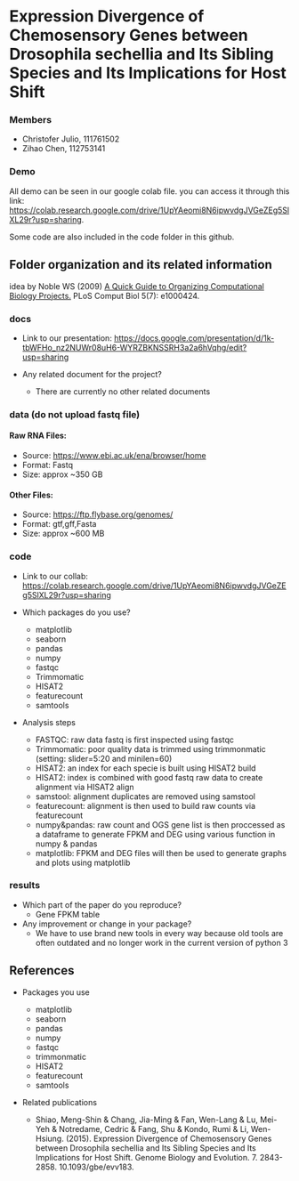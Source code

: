 # Expression Divergence of Chemosensory Genes between Drosophila sechellia and Its Sibling Species and Its Implications for Host Shift
### Members
* Christofer Julio, 111761502
* Zihao Chen, 112753141


### Demo 
All demo can be seen in our google colab file. you can access it through this link: https://colab.research.google.com/drive/1UpYAeomi8N6ipwvdgJVGeZEg5SlXL29r?usp=sharing. 

Some code are also included in the code folder in this github.

## Folder organization and its related information
idea by Noble WS (2009) [A Quick Guide to Organizing Computational Biology Projects.](https://journals.plos.org/ploscompbiol/article?id=10.1371/journal.pcbi.1000424) PLoS Comput Biol 5(7): e1000424.

### docs
* Link to our presentation: https://docs.google.com/presentation/d/1k-tbWFHo_nz2NUWr08uH6-WYRZBKNSSRH3a2a6hVqhg/edit?usp=sharing

* Any related document for the project?
  * There are currently no other related documents

### data (do not upload fastq file)
#### Raw RNA Files:
* Source: https://www.ebi.ac.uk/ena/browser/home
* Format: Fastq
* Size: approx ~350 GB

#### Other Files:
* Source: https://ftp.flybase.org/genomes/
* Format: gtf,gff,Fasta
* Size: approx ~600 MB

### code
* Link to our collab: https://colab.research.google.com/drive/1UpYAeomi8N6ipwvdgJVGeZEg5SlXL29r?usp=sharing
* Which packages do you use? 
  * matplotlib
  * seaborn
  * pandas
  * numpy
  * fastqc
  * Trimmomatic 
  * HISAT2
  * featurecount
  * samtools

* Analysis steps
  * FASTQC: raw data fastq is first inspected using fastqc
  * Trimmomatic: poor quality data is trimmed using trimmonmatic (setting: slider=5:20 and minilen=60)
  * HISAT2: an index for each specie is built using HISAT2 build
  * HISAT2: index is combined with good fastq raw data to create alignment via HISAT2 align
  * samstool: alignment duplicates are removed using samstool
  * featurecount: alignment is then used to build raw counts via featurecount
  * numpy&pandas: raw count and OGS gene list is then proccessed as a dataframe to generate FPKM and DEG using various function in numpy & pandas
  *  matplotlib: FPKM and DEG files will then be used to generate graphs and plots using matplotlib

### results
* Which part of the paper do you reproduce?
  * Gene FPKM table
* Any improvement or change in your package?
  * We have to use brand new tools in every way because old tools are often outdated and no longer work in the current version of python 3

## References
* Packages you use
  * matplotlib
  * seaborn
  * pandas
  * numpy
  * fastqc
  * trimmonmatic
  * HISAT2
  * featurecount
  * samtools

* Related publications
  * Shiao, Meng-Shin & Chang, Jia-Ming & Fan, Wen-Lang & Lu, Mei-Yeh & Notredame, Cedric & Fang, Shu & Kondo, Rumi & Li, Wen-Hsiung. (2015). Expression Divergence of Chemosensory Genes between Drosophila sechellia and Its Sibling Species and Its Implications for Host Shift. Genome Biology and Evolution. 7. 2843-2858. 10.1093/gbe/evv183. 
